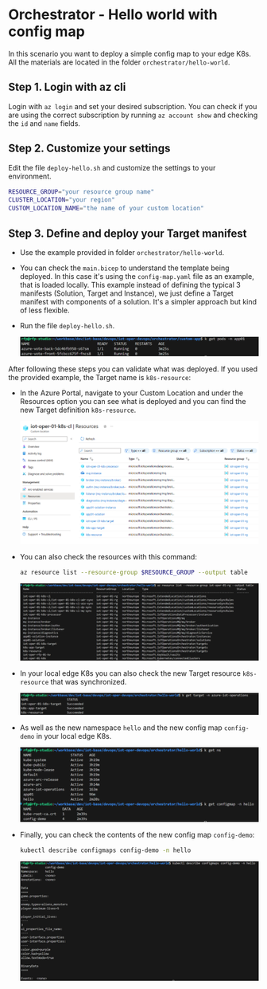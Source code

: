 # Orchestrator - Hello world with config map

In this scenario you want to deploy a simple config map to your edge K8s. All the materials are located in the folder `orchestrator/hello-world`.

## Step 1. Login with az cli

Login with `az login` and set your desired subscription. You can check if you are using the correct subscription by running `az account show` and checking the `id` and `name` fields.

## Step 2. Customize your settings

Edit the file `deploy-hello.sh` and customize the settings to your environment.

```bash
RESOURCE_GROUP="your resource group name"
CLUSTER_LOCATION="your region"
CUSTOM_LOCATION_NAME="the name of your custom location"
```

## Step 3. Define and deploy your Target manifest

- Use the example provided in folder `orchestrator/hello-world`.
- You can check the `main.bicep` to understand the template being deployed. In this case it's using the `config-map.yaml` file as an example, that is loaded locally. This example instead of defining the typical 3 manifests (Solution, Target and Instance), we just define a Target manifest with components of a solution. It's a simpler approach but kind of less flexible.
- Run the file `deploy-hello.sh`.

    ![image](assets/o-ca-10.png)

After following these steps you can validate what was deployed. If you used the provided example, the Target name is `k8s-resource`:
- In the Azure Portal, navigate to your Custom Location and under the Resources option you can see what is deployed and you can find the new Target definition `k8s-resource`.

    ![image](assets/o-ca-11.png)

- You can also check the resources with this command:

    ```bash
    az resource list --resource-group $RESOURCE_GROUP --output table
    ```

    ![image](assets/o-ca-13.png)

- In your local edge K8s you can also check the new Target resource `k8s-resource` that was synchronized.

    ![image](assets/o-ca-14.png)

- As well as the new namespace `hello` and the new config map `config-demo` in your local edge K8s.

    ![image](assets/o-ca-12.png)

- Finally, you can check the contents of the new config map `config-demo`:

    ```bash
    kubectl describe configmaps config-demo -n hello
    ```

    ![image](assets/o-ca-15.png)


